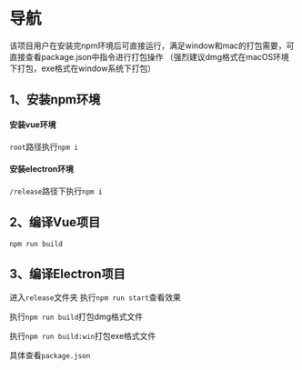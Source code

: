 # 导航
该项目用户在安装完npm环境后可直接运行，满足window和mac的打包需要，可直接查看package.json中指令进行打包操作
（强烈建议dmg格式在macOS环境下打包，exe格式在window系统下打包）
## 1、安装npm环境
#### 安装vue环境

`root`路径执行`npm i`
#### 安装electron环境
`/release`路径下执行`npm i`

## 2、编译Vue项目
`npm run build`

## 3、编译Electron项目
进入`release`文件夹
执行`npm run start`查看效果

执行`npm run build`打包dmg格式文件

执行`npm run build:win`打包exe格式文件

具体查看`package.json`
